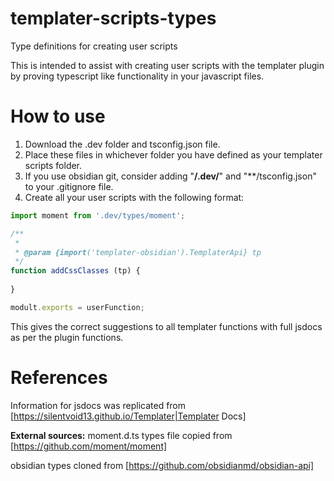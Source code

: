 # templater-scripts-types
Type definitions for creating user scripts

This is intended to assist with creating user scripts with the templater plugin by proving typescript like functionality in your javascript files.

# How to use
1. Download the .dev folder and tsconfig.json file.
2. Place these files in whichever folder you have defined as your templater scripts folder.
3. If you use obsidian git, consider adding "**/.dev/**" and "**/tsconfig.json" to your .gitignore file.
4. Create all your user scripts with the following format:

```javascript
import moment from '.dev/types/moment'; 

/**
 * 
 * @param {import('templater-obsidian').TemplaterApi} tp
 */
function addCssClasses (tp) {
    
}

modult.exports = userFunction;
```

This gives the correct suggestions to all templater functions with full jsdocs as per the plugin functions.

# References

Information for jsdocs was replicated from [https://silentvoid13.github.io/Templater|Templater Docs]

**External sources:**
moment.d.ts types file copied from [https://github.com/moment/moment]

obsidian types cloned from [https://github.com/obsidianmd/obsidian-api]
